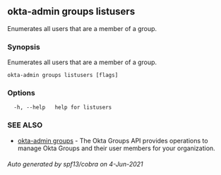 ## okta-admin groups listusers

Enumerates all users that are a member of a group.

### Synopsis

Enumerates all users that are a member of a group.

```
okta-admin groups listusers [flags]
```

### Options

```
  -h, --help   help for listusers
```

### SEE ALSO

* [okta-admin groups](okta-admin_groups.md)	 - The Okta Groups API provides operations to manage Okta Groups and their user members for your organization.

###### Auto generated by spf13/cobra on 4-Jun-2021
